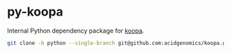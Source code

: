 # py-koopa

Internal Python dependency package for [koopa](https://koopa.acidgenomics.com/).

```sh
git clone -b python --single-branch git@github.com:acidgenomics/koopa.git
```
